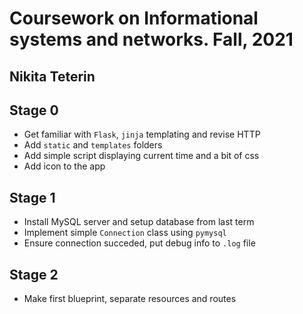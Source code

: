 # **Coursework on Informational systems and networks. Fall, 2021**
## Nikita Teterin
## **Stage 0**

+ Get familiar with `Flask`, `jinja` templating and revise HTTP
+ Add `static` and `templates` folders
+ Add simple script displaying current time and a bit of css
+ Add icon to the app

## **Stage 1**

+ Install MySQL server and setup database from last term
+ Implement simple `Connection` class using `pymysql`
+ Ensure connection succeded, put debug info to `.log` file

## **Stage 2**

+ Make first blueprint, separate resources and routes